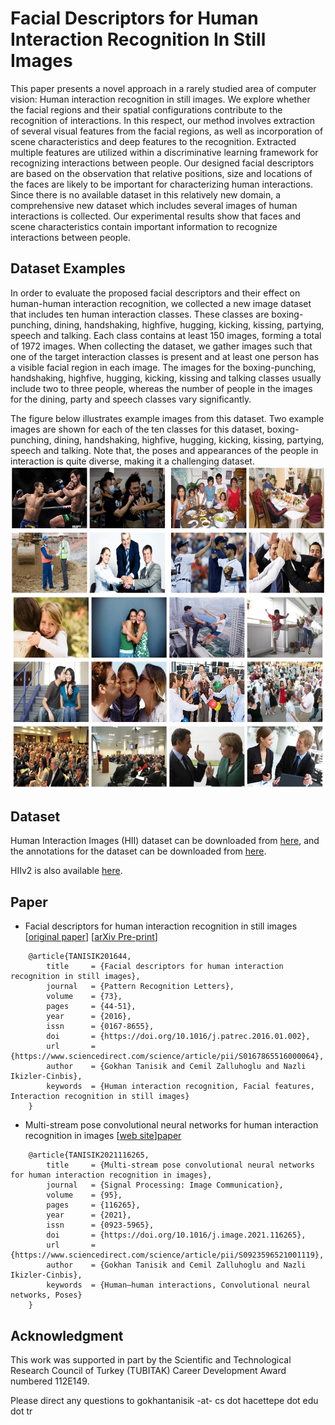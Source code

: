 # Facial Descriptors for Human Interaction Recognition In Still Images
This paper presents a novel approach in a rarely studied area of computer vision: Human interaction recognition in still images. We explore whether the facial regions and their spatial configurations contribute to the recognition of interactions. In this respect, our method involves extraction of several visual features from the facial regions, as well as incorporation of scene characteristics and deep features to the recognition. Extracted multiple features are utilized within a discriminative learning framework for recognizing interactions between people. Our designed facial descriptors are based on the observation that relative positions, size and locations of the faces are likely to be important for characterizing human interactions. Since there is no available dataset in this relatively new domain, a comprehensive new dataset which includes several images of human interactions is collected. Our experimental results show that faces and scene characteristics contain important information to recognize interactions between people.

## Dataset Examples
In order to evaluate the proposed facial descriptors and their effect on human-human interaction recognition, we collected a new image dataset that includes ten human interaction classes. These classes are boxing-punching, dining, handshaking, highfive, hugging, kicking, kissing, partying, speech and talking. Each class contains at least 150 images, forming a total of 1972 images. When collecting the dataset, we gather images such that one of the target interaction classes is present and at least one person has a visible facial region in each image. The images for the boxing-punching, handshaking, highfive, hugging, kicking, kissing and talking classes usually include two to three people, whereas the number of people in the images for the dining, party and speech classes vary significantly.

The figure below illustrates example images from this dataset. Two example images are shown for each of the ten classes for this dataset, boxing-punching, dining, handshaking, highfive, hugging, kicking, kissing, partying, speech and talking. Note that, the poses and appearances of the people in interaction is quite diverse, making it a challenging dataset.
![Image](images/hii_sample.jpg)

## Dataset
Human Interaction Images (HII) dataset can be downloaded from [here](https://vision.cs.hacettepe.edu.tr/interaction_images/Facial_Descriptors_files/facial_descriptors_dataset.zip), and the annotations for the dataset can be downloaded from [here](https://vision.cs.hacettepe.edu.tr/interaction_images/Facial_Descriptors_files/facial_descriptors_dataset_annotations.zip).

HIIv2 is also available [here](https://gtanisik.github.io/projects/hiiv2).

## Paper

* Facial descriptors for human interaction recognition in still images [[original paper](http://www.sciencedirect.com/science/article/pii/S0167865516000064)] [[arXiv Pre-print](http://arxiv.org/abs/1509.05366)]

```
    @article{TANISIK201644,
        title     = {Facial descriptors for human interaction recognition in still images},
        journal   = {Pattern Recognition Letters},
        volume    = {73},
        pages     = {44-51},
        year      = {2016},
        issn      = {0167-8655},
        doi       = {https://doi.org/10.1016/j.patrec.2016.01.002},
        url       = {https://www.sciencedirect.com/science/article/pii/S0167865516000064},
        author    = {Gokhan Tanisik and Cemil Zalluhoglu and Nazli Ikizler-Cinbis},
        keywords  = {Human interaction recognition, Facial features, Interaction recognition in still images}
    }
```

* Multi-stream pose convolutional neural networks for human interaction recognition in images [[web site](https://gtanisik.github.io/projects/hiiv2)][paper](https://www.sciencedirect.com/science/article/pii/S0923596521001119?dgcid=author)

```
    @article{TANISIK2021116265,
        title     = {Multi-stream pose convolutional neural networks for human interaction recognition in images},
        journal   = {Signal Processing: Image Communication},
        volume    = {95},
        pages     = {116265},
        year      = {2021},
        issn      = {0923-5965},
        doi       = {https://doi.org/10.1016/j.image.2021.116265},
        url       = {https://www.sciencedirect.com/science/article/pii/S0923596521001119},
        author    = {Gokhan Tanisik and Cemil Zalluhoglu and Nazli Ikizler-Cinbis},
        keywords  = {Human–human interactions, Convolutional neural networks, Poses}
    }
```

## Acknowledgment
This work was supported in part by the Scientific and Technological Research Council of Turkey (TUBITAK) Career Development Award numbered 112E149.

Please direct any questions to gokhantanisik -at- cs dot hacettepe dot edu dot tr
